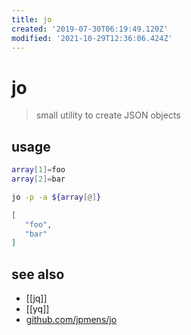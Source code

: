 ```yaml
---
title: jo
created: '2019-07-30T06:19:49.120Z'
modified: '2021-10-29T12:36:06.424Z'
---
```


# jo

> small utility to create JSON objects

## usage

```sh
array[1]=foo
array[2]=bar

jo -p -a ${array[@]}
```

```json
[
   "foo",
   "bar"
]
```

## see also

- [[jq]]
- [[yq]]
- [github.com/jpmens/jo](https://github.com/jpmens/jo)
